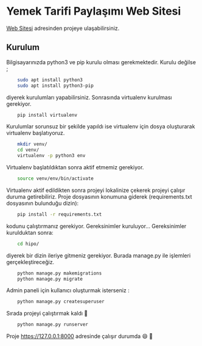 # Yemek Tarifi Paylaşımı Web Sitesi
[Web Sitesi](http://46.101.116.137/) adresinden projeye ulaşabilirsiniz.
 ## Kurulum
 Bilgisayarınızda python3 ve pip kurulu olması gerekmektedir. Kurulu değilse ;
```bash
	sudo apt install python3
	sudo apt install python3-pip
```
diyerek kurulumları yapabilirsiniz.
Sonrasında virtualenv kurulması gerekiyor.
```bash
	pip install virtualenv
```
Kurulumlar sorunsuz bir şekilde yapıldı ise virtualenv için dosya oluşturarak virtualenv başlatıyoruz.
```bash
	mkdir venv/
	cd venv/
	virtualenv -p python3 env
```
Virtualenv başlatıldıktan sonra aktif etmemiz gerekiyor.
```bash
	source venv/env/bin/activate
```

Virtualenv aktif edildikten sonra projeyi lokalinize çekerek projeyi çalışır duruma getirebiliriz. Proje dosyasının konumuna giderek (requirements.txt dosyasının bulunduğu dizin):

```bash
	pip install -r requirements.txt
```
kodunu çalıştırmanız gerekiyor. Gereksinimler kuruluyor...
Gereksinimler kurulduktan sonra:
```bash
	cd hipo/
```
diyerek bir dizin ileriye gitmeniz gerekiyor. Burada manage.py ile işlemleri gerçekleştireceğiz.
```bash
	python manage.py makemigrations
	python manage.py migrate
```
Admin paneli için kullanıcı oluşturmak isterseniz :
```bash
	python manage.py createsuperuser
```

Sırada projeyi çalıştırmak kaldı :muscle:
```bash
	python manage.py runserver
```
Proje https://127.0.0.1:8000 adresinde çalışır durumda :smile: :dancer:
